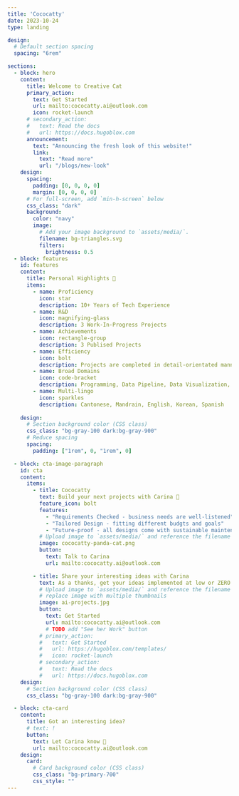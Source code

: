```yaml
---
title: 'Cococatty'
date: 2023-10-24
type: landing

design:
  # Default section spacing
  spacing: "6rem"

sections:
  - block: hero
    content:
      title: Welcome to Creative Cat
      primary_action:
        text: Get Started
        url: mailto:cococatty.ai@outlook.com
        icon: rocket-launch
      # secondary_action:
      #   text: Read the docs
      #   url: https://docs.hugoblox.com
      announcement:
        text: "Announcing the fresh look of this website!"
        link:
          text: "Read more"
          url: "/blogs/new-look"
    design:
      spacing:
        padding: [0, 0, 0, 0]
        margin: [0, 0, 0, 0]
      # For full-screen, add `min-h-screen` below
      css_class: "dark"
      background:
        color: "navy"
        image:
          # Add your image background to `assets/media/`.
          filename: bg-triangles.svg
          filters:
            brightness: 0.5
  - block: features
    id: features
    content:
      title: Personal Highlights 🌟
      items:
        - name: Proficiency
          icon: star
          description: 10+ Years of Tech Experience
        - name: R&D
          icon: magnifying-glass
          description: 3 Work-In-Progress Projects
        - name: Achievements
          icon: rectangle-group
          description: 3 Publised Projects
        - name: Efficiency
          icon: bolt
          description: Projects are completed in detail-orientated manner along with high-quality results.
        - name: Broad Domains
          icon: code-bracket
          description: Programming, Data Pipeline, Data Visualization, Data Science, Computer Vision, NLP
        - name: Multi-lingo
          icon: sparkles
          description: Cantonese, Mandrain, English, Korean, Spanish
            
    design:
      # Section background color (CSS class)
      css_class: "bg-gray-100 dark:bg-gray-900"
      # Reduce spacing
      spacing:
        padding: ["1rem", 0, "1rem", 0]

  - block: cta-image-paragraph
    id: cta
    content:
      items:
        - title: Cococatty
          text: Build your next projects with Carina 🦄
          feature_icon: bolt
          features:
            - "Requirements Checked - business needs are well-listened"
            - "Tailored Design - fitting different budgts and goals"
            - "Future-proof - all designs come with sustainable maintenance plans"
          # Upload image to `assets/media/` and reference the filename here
          image: cococatty-panda-cat.png
          button:
            text: Talk to Carina
            url: mailto:cococatty.ai@outlook.com

        - title: Share your interesting ideas with Carina
          text: As a thanks, get your ideas implemented at low or ZERO costs!
          # Upload image to `assets/media/` and reference the filename here
          # replace image with multiple thumbnails
          image: ai-projects.jpg
          button:
            text: Get Started
            url: mailto:cococatty.ai@outlook.com
            # TODO add "See her Work" button
          # primary_action:
          #   text: Get Started
          #   url: https://hugoblox.com/templates/
          #   icon: rocket-launch
          # secondary_action:
          #   text: Read the docs
          #   url: https://docs.hugoblox.com
    design:
      # Section background color (CSS class)
      css_class: "bg-gray-100 dark:bg-gray-900"

  - block: cta-card
    content:
      title: Got an interesting idea?
      # text: !
      button:
        text: Let Carina know 🤩
        url: mailto:cococatty.ai@outlook.com
    design:
      card:
        # Card background color (CSS class)
        css_class: "bg-primary-700"
        css_style: ""      
---
```

